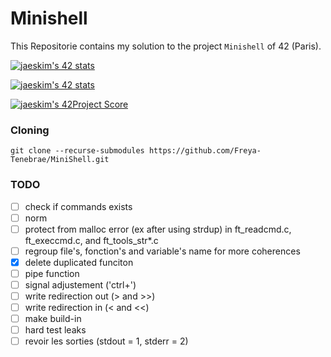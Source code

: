 # Minishell

This Repositorie contains my solution to the project `Minishell` of 42 (Paris).

[![jaeskim's 42 stats](https://badge42.herokuapp.com/api/stats/cmaginot?cursus=42cursus&privacyName=true)](https://github.com/JaeSeoKim/badge42)

[![jaeskim's 42 stats](https://badge42.herokuapp.com/api/stats/gadeneux?cursus=42cursus&privacyName=true)](https://github.com/JaeSeoKim/badge42)

[![jaeskim's 42Project Score](https://badge42.herokuapp.com/api/project/cmaginot/minishell)](https://github.com/JaeSeoKim/badge42)

### Cloning

```shell
git clone --recurse-submodules https://github.com/Freya-Tenebrae/MiniShell.git
```

### TODO

- [ ] check if commands exists
- [ ] norm
- [ ] protect from malloc error (ex after using strdup) in ft_readcmd.c, ft_execcmd.c, and ft_tools_str*.c
- [ ] regroup file's, fonction's and variable's name for more coherences
- [x] delete duplicated funciton
- [ ] pipe function
- [ ] signal adjustement ('ctrl+\')
- [ ] write redirection out (> and >>)
- [ ] write redirection in (< and <<)
- [ ] make build-in
- [ ] hard test leaks
- [ ] revoir les sorties (stdout = 1, stderr = 2)